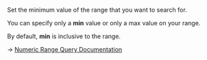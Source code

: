 Set the minimum value of the range that you want to search for.

You can specify only a **min** value or only a max value on your range.

By default, **min** is inclusive to the range.

→ [Numeric Range Query Documentation](https://docs.couchbase.com/server/current/search/search-request-params.html#numeric-range-queries)